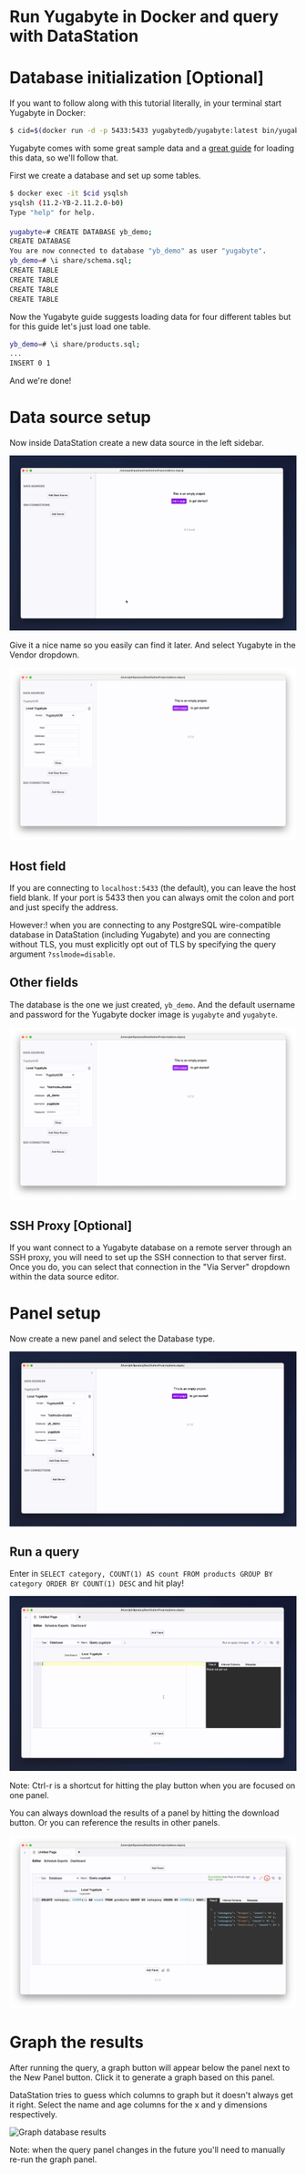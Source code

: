 # Run Yugabyte in Docker and query with DataStation

# Database initialization [Optional]

If you want to follow along with this tutorial literally, in your
terminal start Yugabyte in Docker:

```bash
$ cid=$(docker run -d -p 5433:5433 yugabytedb/yugabyte:latest bin/yugabyted start)
```

Yugabyte comes with some great sample data and a [great
guide](https://docs.yugabyte.com/latest/quick-start/explore/ysql/) for
loading this data, so we'll follow that.

First we create a database and set up some tables.

```bash
$ docker exec -it $cid ysqlsh
ysqlsh (11.2-YB-2.11.2.0-b0)
Type "help" for help.

yugabyte=# CREATE DATABASE yb_demo;
CREATE DATABASE
You are now connected to database "yb_demo" as user "yugabyte".
yb_demo=# \i share/schema.sql;
CREATE TABLE
CREATE TABLE
CREATE TABLE
CREATE TABLE
```

Now the Yugabyte guide suggests loading data for four different tables
but for this guide let's just load one table.

```bash
yb_demo=# \i share/products.sql;
...
INSERT 0 1
```

And we're done!

# Data source setup

Now inside DataStation create a new data source in the left sidebar.

![Creating a new data source](/tutorials/create-data-source.gif)

Give it a nice name so you easily can find it later. And select Yugabyte
in the Vendor dropdown.

![Creating a Yugabyte data source](/tutorials/create-yugabyte-data-source.png)

## Host field

If you are connecting to `localhost:5433` (the default), you can
leave the host field blank. If your port is 5433 then you can always
omit the colon and port and just specify the address.

However:! when you are connecting to any PostgreSQL wire-compatible
database in DataStation (including Yugabyte) and you are connecting
without TLS, you must explicitly opt out of TLS by specifying the
query argument `?sslmode=disable`.

## Other fields

The database is the one we just created, `yb_demo`. And the default
username and password for the Yugabyte docker image is `yugabyte` and
`yugabyte`.

![Filled Flux data source](/tutorials/yugabyte-data-source-filled.png)

## SSH Proxy [Optional]

If you want connect to a Yugabyte database on a remote server through an
SSH proxy, you will need to set up the SSH connection to that server
first. Once you do, you can select that connection in the "Via Server"
dropdown within the data source editor.

# Panel setup

Now create a new panel and select the Database type.

![Create database panel](/tutorials/create-yugabyte-database-panel.gif)

## Run a query

Enter in `SELECT category, COUNT(1) AS count FROM products GROUP BY
category ORDER BY COUNT(1) DESC` and hit play!

![Run Yugabyte query](/tutorials/run-yugabyte-query.gif)

Note: Ctrl-r is a shortcut for hitting the play button when you are
focused on one panel.

You can always download the results of a panel by hitting the download
button. Or you can reference the results in other panels.

![Download panel results](/tutorials/download-yugabyte-panel-results.png)

# Graph the results

After running the query, a graph button will appear below the panel
next to the New Panel button. Click it to generate a graph based on
this panel.

DataStation tries to guess which columns to graph but it doesn't
always get it right. Select the name and age columns for the x and y
dimensions respectively.

![Graph database results](/tutorials/graph-yugabyte-database-results.gif)

Note: when the query panel changes in the future you'll need to
manually re-run the graph panel.
